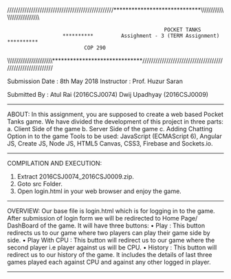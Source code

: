 /////////////////////////////////////////////////*****************************\\\\\\\\\\\\\\\\\\\\\\\\\\\\\\\\\\\\\\\\\\\\\\\\\\\\\\\\\\
                                  
                                                       POCKET TANKS
		              **********       	 Assighment - 3 (TERM Assignment)               **********
							 COP 290 

\\\\\\\\\\\\\\\\\\\\\\\\\\\\\\\\\\\\\\\\\\\\\\\\******************************//////////////////////////////////////////////////////////

Submission  Date : 8th May 2018 
Instructor : Prof. Huzur Saran 

Submitted By : Atul Rai      (2016CSJ0074)
	       Dwij Upadhyay (2016CSJ0009)

****************************************************************************************************************************************

ABOUT:
In this assignment, you are supposed to create a web based Pocket Tanks game.
We have divided the development of this project in three parts:
a. Client Side of the game
b. Server Side of the game
c. Adding Chatting Option in to the game
Tools to be used: JavaScript (ECMAScript 6), Angular JS, Create JS, Node
JS, HTML5 Canvas, CSS3, Firebase and Sockets.io.

****************************************************************************************************************************************


COMPILATION AND EXECUTION: 
1. Extract 2016CSJ0074_2016CSJ0009.zip.
2. Goto src Folder.
3. Open login.html in your web browser and enjoy the game.

****************************************************************************************************************************************

OVERVIEW:
Our base file is login.html which is for logging in to the game. After submission of login form we will be redirected to Home Page/ DashBoard
of the game. It will have three buttons:
    • Play : This button redirects us to our game where two players can play their game side by side.
    • Play With CPU : This button will redirect us to our game where the second player i.e player against us will be CPU.
    • History : This button will redirect us to our history of the game. It includes the details of last three games played each against CPU and
                against any other logged in player.


****************************************************************************************************************************************
